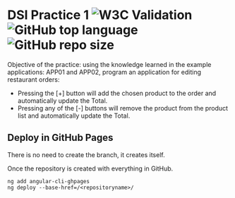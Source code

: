 # DSI Practice 1 ![W3C Validation](https://img.shields.io/w3c-validation/html?preset=HTML%2C%20SVG%201.1%2C%20MathML%203.0&targetUrl=https%3A%2F%2Fxvenve.github.io%2FDSI-mpractice-1%2F) ![GitHub top language](https://img.shields.io/github/languages/top/xVenve/DSI-mpractice-1) ![GitHub repo size](https://img.shields.io/github/repo-size/xVenve/DSI-mpractice-1)

Objective of the practice: using the knowledge learned in the example applications: APP01 and APP02, program an application for editing restaurant orders:

- Pressing the [+] button will add the chosen product to the order and automatically update the Total.
- Pressing any of the [-] buttons will remove the product from the product list and automatically update the Total.

## Deploy in GitHub Pages

There is no need to create the branch, it creates itself.

Once the repository is created with everything in GitHub.

```Angular
ng add angular-cli-ghpages
ng deploy --base-href=/<repositoryname>/
```
